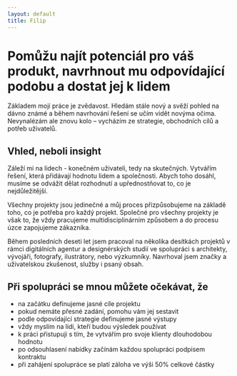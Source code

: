 ```yaml
---
layout: default
title: Filip
---
```


# Pomůžu najít potenciál pro váš produkt, navrhnout mu odpovídající podobu a dostat jej k lidem

Základem mojí práce je zvědavost. Hledám stále nový a svěží pohled na dávno známé a během navrhování řešení se učím vidět novýma očima. Nevynalézám ale znovu kolo – vycházím ze strategie, obchodních cílů a potřeb uživatelů.

## Vhled, neboli insight
Záleží mi na lidech - konečném uživateli, tedy na skutečných. Vytvářím řešení, která přidávají hodnotu lidem a společnosti. Abych toho dosáhl, musíme se odvážit dělat rozhodnutí a upřednostňovat to, co je nejdůležitější.

Všechny projekty jsou jedinečné a můj proces přizpůsobujeme na základě toho, co je potřeba pro každý projekt. Společné pro všechny projekty je však to, že vždy pracujeme multidisciplinárním způsobem a do procesu úzce zapojujeme zákazníka.

Během posledních deseti let jsem pracoval na několika desítkách projektů v rámci digitálních agentur a designérských studií ve spolupráci s architekty, vývojáři, fotografy, ilustrátory, nebo výzkumníky. Navrhoval jsem značky a uživatelskou zkušenost, služby i psaný obsah.

## Při spolupráci se mnou můžete očekávat, že
* na začátku definujeme jasné cíle projektu
* pokud nemáte přesné zadání, pomohu vám jej sestavit
* podle odpovídající strategie definujeme jasné výstupy
* vždy myslím na lidi, kteří budou výsledek používat
* k práci přistupuji s tím, že vytvářím pro svoje klienty dlouhodobou hodnotu
* po odsouhlasení nabídky začínám každou spolupráci podpisem kontraktu
* při zahájení spolupráce se platí záloha ve výši 50% celkové částky
